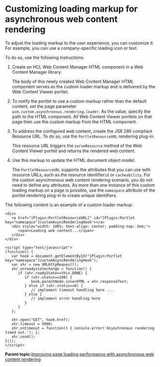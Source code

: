 # Customizing loading markup for asynchronous web content rendering 

To adjust the loading markup to the user experience, you can customize it. For example, you can use a company-specific loading icon or text.

To do so, use the following instructions.

1.  Create an HCL Web Content Manager HTML component in a Web Content Manager library.

    The body of this newly created Web Content Manager HTML component serves as the custom loader markup and is delivered by the Web Content Viewer portlet.

2.  To notify the portlet to use a custom markup rather than the default content, set the page parameter `wcm.custom.asynchronous.rendering.loader`. As the value, specify the path to the HTML component. All Web Content Viewer portlets on that page then use the custom markup from the HTML component.

3.  To address the configured web content, create the JSR 286 compliant Resource URL. To do so, use the `PortletResourceURL` rendering plug-in.

    This resource URL triggers the `serveResource` method of the Web Content Viewer portlet and returns the rendered web content.

4.  Use this markup to update the HTML document object model.

    The `PortletResourceURL` supports the attributes that you can use with resource URLs, such as the resource identifier`id` or `cacheability`. For the custom asynchronous web content rendering scenario, you do not need to define any attributes. As more than one instance of this custom loading markup on a page is possible, use the `namespace` attribute of the portlet rendering plug-in to create unique identifiers.


The following content is an example of a custom loader markup:

```
<div>
   <a href="[Plugin:PortletResourceURL]" id="[Plugin:Portlet key="namespace"]customAsyncRenderingHook"></a>
   <div style="width: 100%; text-align: center; padding-top: 5em;">
      <span>Loading web content...</span>
   </div>
</div>

<script type="text/javascript">
(function() {
   var hook = document.getElementById("[Plugin:Portlet key="namespace"]customAsyncRenderingHook");
   var xhr = new XMLHttpRequest();
   xhr.onreadystatechange = function() {
      if (xhr.readyState==this.DONE) {
         if (xhr.status==200) {
            hook.parentNode.innerHTML = xhr.responseText;
         } else if (xhr.status==0) {
            // implement timeout handling here ...
         } else {
            // implement error handling here
         }
      }
   };

   xhr.open("GET", hook.href);
   xhr.timeout = 5000;
   xhr.ontimeout = function() { console.error('Asynchronous rendering timed out.'); };
   xhr.send();
}());
</script>
```

**Parent topic:**[Improving page loading performance with asynchronous web content rendering ](../wcm/wcm_config_asynch_wcm_rendr.md)


